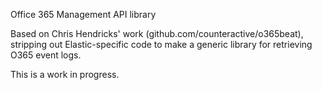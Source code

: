 Office 365 Management API library

Based on Chris Hendricks' work (github.com/counteractive/o365beat), stripping out Elastic-specific code to make a generic library for retrieving O365 event logs.

This is a work in progress.
